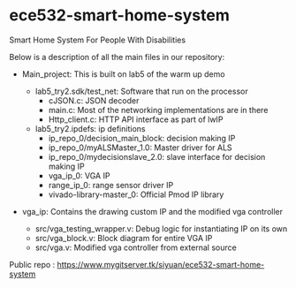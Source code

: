# ece532-smart-home-system
Smart Home System For People With Disabilities

Below is a description of all the main files in our repository:

* Main_project: This is built on lab5 of the warm up demo
    * lab5_try2.sdk/test_net: Software that run on the processor
        * cJSON.c: JSON decoder
        * main.c: Most of the networking implementations are in there
        * Http_client.c: HTTP API interface as part of lwIP
    * lab5_try2.ipdefs: ip definitions
        * ip_repo_0/decision_main_block: decision making IP
        * ip_repo_0/myALSMaster_1.0: Master driver for ALS
        * ip_repo_0/mydecisionslave_2.0: slave interface for decision making IP
        * vga_ip_0: VGA IP
        * range_ip_0: range sensor driver IP
        * vivado-library-master_0: Official Pmod IP library

* vga_ip: Contains the drawing custom IP and the modified vga controller
    * src/vga_testing_wrapper.v: Debug logic for instantiating IP on its own
    * src/vga_block.v: Block diagram for entire VGA IP
    * src/vga.v: Modified vga controller from external source

Public repo : https://www.mygitserver.tk/siyuan/ece532-smart-home-system




